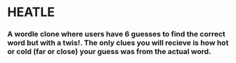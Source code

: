 # HEATLE 

### A wordle clone where users have 6 guesses to find the correct word but with a twis!. The only clues you will recieve is how hot or cold (far or close) your guess was from the actual word. 

